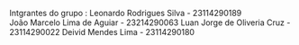 Intgrantes do grupo : 
Leonardo Rodrigues Silva - 23114290189  
João Marcelo Lima de Aguiar - 23214290063
Luan Jorge de Oliveria Cruz - 23114290022
Deivid Mendes Lima - 23114290180
